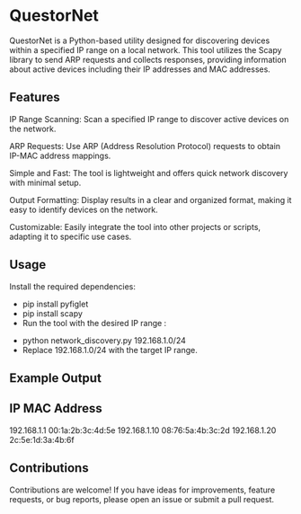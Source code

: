 # QuestorNet


QuestorNet is a Python-based utility designed for discovering devices within a specified IP range on a local network. This tool utilizes the Scapy library to send ARP requests and collects responses, providing information about active devices including their IP addresses and MAC addresses.

## Features
IP Range Scanning: Scan a specified IP range to discover active devices on the network.

ARP Requests: Use ARP (Address Resolution Protocol) requests to obtain IP-MAC address mappings.

Simple and Fast: The tool is lightweight and offers quick network discovery with minimal setup.

Output Formatting: Display results in a clear and organized format, making it easy to identify devices on the network.

Customizable: Easily integrate the tool into other projects or scripts, adapting it to specific use cases.


## Usage
Install the required dependencies:
* pip install pyfiglet
* pip install scapy
* Run the tool with the desired IP range : 
- python network_discovery.py 192.168.1.0/24
- Replace 192.168.1.0/24 with the target IP range.


## Example Output

IP               MAC Address
-----------------------------------
192.168.1.1      00:1a:2b:3c:4d:5e
192.168.1.10     08:76:5a:4b:3c:2d
192.168.1.20     2c:5e:1d:3a:4b:6f



## Contributions

Contributions are welcome! If you have ideas for improvements, feature requests, or bug reports, please open an issue or submit a pull request.
